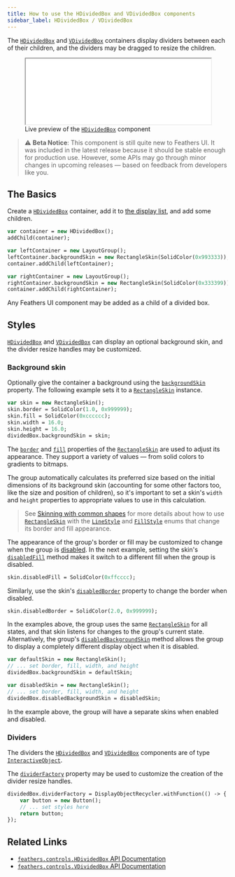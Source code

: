```yaml
---
title: How to use the HDividedBox and VDividedBox components
sidebar_label: HDividedBox / VDividedBox
---
```


The [`HDividedBox`](https://api.feathersui.com/current/feathers/controls/HDividedBox.html) and [`VDividedBox`](https://api.feathersui.com/current/feathers/controls/VDividedBox.html) containers display dividers between each of their children, and the dividers may be dragged to resize the children.

<figure>
<iframe src="/learn/haxe-openfl/samples/divided-box.html" width="100%" height="150"></iframe>
<figcaption>Live preview of the <a href="https://api.feathersui.com/current/feathers/controls/HDividedBox.html"><code>HDividedBox</code></a> component</figcaption>
</figure>

> ⚠️ **Beta Notice**: This component is still quite new to Feathers UI. It was included in the latest release because it should be stable enough for production use. However, some APIs may go through minor changes in upcoming releases — based on feedback from developers like you.

## The Basics

Create a [`HDividedBox`](https://api.feathersui.com/current/feathers/controls/HDividedBox.html) container, add it to [the display list](https://books.openfl.org/openfl-developers-guide/display-programming/basics-of-display-programming.html), and add some children.

```haxe
var container = new HDividedBox();
addChild(container);

var leftContainer = new LayoutGroup();
leftContainer.backgroundSkin = new RectangleSkin(SolidColor(0x993333));
container.addChild(leftContainer);

var rightContainer = new LayoutGroup();
rightContainer.backgroundSkin = new RectangleSkin(SolidColor(0x333399));
container.addChild(rightContainer);
```

Any Feathers UI component may be added as a child of a divided box.

## Styles

[`HDividedBox`](https://api.feathersui.com/current/feathers/controls/HDividedBox.html) and [`VDividedBox`](https://api.feathersui.com/current/feathers/controls/VDividedBox.html) can display an optional background skin, and the divider resize handles may be customized.

### Background skin

Optionally give the container a background using the [`backgroundSkin`](https://api.feathersui.com/current/feathers/controls/supportClasses/BaseDividedBox.html#backgroundSkin) property. The following example sets it to a [`RectangleSkin`](https://api.feathersui.com/current/feathers/skins/RectangleSkin.html) instance.

```haxe
var skin = new RectangleSkin();
skin.border = SolidColor(1.0, 0x999999);
skin.fill = SolidColor(0xcccccc);
skin.width = 16.0;
skin.height = 16.0;
dividedBox.backgroundSkin = skin;
```

The [`border`](https://api.feathersui.com/current/feathers/skins/BaseGraphicsPathSkin.html#border) and [`fill`](https://api.feathersui.com/current/feathers/skins/BaseGraphicsPathSkin.html#fill) properties of the [`RectangleSkin`](https://api.feathersui.com/current/feathers/skins/RectangleSkin.html) are used to adjust its appearance. They support a variety of values — from solid colors to gradients to bitmaps.

The group automatically calculates its preferred size based on the initial dimensions of its background skin (accounting for some other factors too, like the size and position of children), so it's important to set a skin's `width` and `height` properties to appropriate values to use in this calculation.

> See [Skinning with common shapes](./shape-skins.md) for more details about how to use [`RectangleSkin`](https://api.feathersui.com/current/feathers/skins/RectangleSkin.html) with the [`LineStyle`](https://api.feathersui.com/current/feathers/graphics/LineStyle.html) and [`FillStyle`](https://api.feathersui.com/current/feathers/graphics/FillStyle.html) enums that change its border and fill appearance.

The appearance of the group's border or fill may be customized to change when the group is [disabled](https://api.feathersui.com/current/feathers/core/IUIControl.html#enabled). In the next example, setting the skin's [`disabledFill`](https://api.feathersui.com/current/feathers/skins/RectangleSkin.html#disabledFill) method makes it switch to a different fill when the group is disabled.

```haxe
skin.disabledFill = SolidColor(0xffcccc);
```

Similarly, use the skin's [`disabledBorder`](https://api.feathersui.com/current/feathers/skins/RectangleSkin.html#disabledBorder) property to change the border when disabled.

```haxe
skin.disabledBorder = SolidColor(2.0, 0x999999);
```

In the examples above, the group uses the same [`RectangleSkin`](https://api.feathersui.com/current/feathers/skins/RectangleSkin.html) for all states, and that skin listens for changes to the group's current state. Alternatively, the group's [`disabledBackgroundSkin`](https://api.feathersui.com/current/feathers/controls/supportClasses/BaseDividedBox.html#disabledBackgroundSkin) method allows the group to display a completely different display object when it is disabled.

```haxe
var defaultSkin = new RectangleSkin();
// ... set border, fill, width, and height
dividedBox.backgroundSkin = defaultSkin;

var disabledSkin = new RectangleSkin();
// ... set border, fill, width, and height
dividedBox.disabledBackgroundSkin = disabledSkin;
```

In the example above, the group will have a separate skins when enabled and disabled.

### Dividers

The dividers the [`HDividedBox`](https://api.feathersui.com/current/feathers/controls/HDividedBox.html) and [`VDividedBox`](https://api.feathersui.com/current/feathers/controls/VDividedBox.html) components are of type [`InteractiveObject`](https://api.openfl.org/openfl/display/InteractiveObject.html).

The [`dividerFactory`](https://api.feathersui.com/current/feathers/controls/supportClasses/BaseDividedBox.html#dividerFactory) property may be used to customize the creation of the divider resize handles.

```haxe
dividedBox.dividerFactory = DisplayObjectRecycler.withFunction(() -> {
    var button = new Button();
    // ... set styles here
    return button;
});
```

## Related Links

- [`feathers.controls.HDividedBox` API Documentation](https://api.feathersui.com/current/feathers/controls/HDividedBox.html)
- [`feathers.controls.VDividedBox` API Documentation](https://api.feathersui.com/current/feathers/controls/VDividedBox.html)

